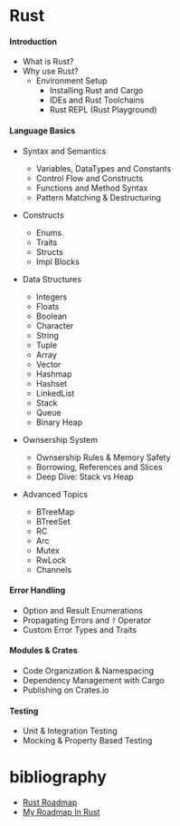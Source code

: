 # Rust

#### Introduction
* What is Rust?
* Why use Rust?
    + Environment Setup
        - Installing Rust and Cargo
        - IDEs and Rust Toolchains
        - Rust REPL (Rust Playground)

#### Language Basics
* Syntax and Semantics
    + Variables, DataTypes and Constants
    + Control Flow and Constructs
    + Functions and Method Syntax
    + Pattern Matching & Destructuring

* Constructs
    + Enums
    + Traits
    + Structs
    + Impl Blocks

* Data Structures
    + Integers
    + Floats
    + Boolean
    + Character
    + String
    + Tuple
    + Array
    + Vector
    + Hashmap
    + Hashset
    + LinkedList
    + Stack
    + Queue
    + Binary Heap

* Ownsership System
    + Ownsership Rules & Memory Safety
    + Borrowing, References and Slices
    + Deep Dive: Stack vs Heap

* Advanced Topics
    + BTreeMap
    + BTreeSet
    + RC
    + Arc
    + Mutex
    + RwLock
    + Channels

#### Error Handling
* Option and Result Enumerations
* Propagating Errors and `?` Operator
* Custom Error Types and Traits

#### Modules & Crates
* Code Organization & Namespacing
* Dependency Management with Cargo
* Publishing on Crates.io

#### Testing
* Unit & Integration Testing
* Mocking & Property Based Testing

# bibliography

- [Rust Roadmap](https://roadmap.sh/rust)
- [My Roadmap In Rust](https://roadmap.sh/rust?s=67f7298446da096541bebece)